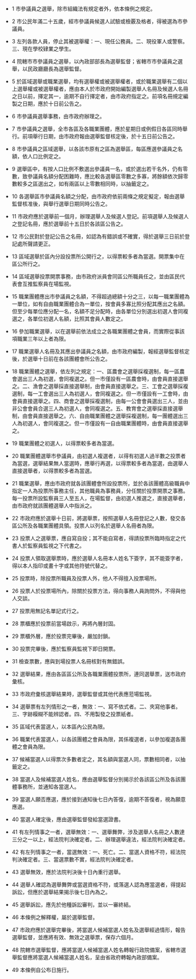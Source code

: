 * 1 市參議員之選舉，除市組織法有規定者外，依本條例之規定。

* 2 市公民年滿二十五歲，經市參議員候選人試驗或檢覈及格者，得被選為市參議員。

* 3 左列各款人員，停止其被選舉權：一、現任公務員。二、現役軍人或警察。三、現在學校肄業之學生。

* 4 院轄市市參議員之選舉，以內政部部長為選舉監督；省轄市市參議員之選舉，以民政廳廳長為選舉監督。

* 5 於區域選舉或職業選舉，均有選舉權或被選舉權者，或於職業選舉有二個以上選舉權或被選舉權者，應由本人於市政府開始編製選舉人名冊及候選人名冊之日以前，擇定其一，逾期不自行擇定者，由市政府指定之。前項名冊規定編製之日期，應於十日前公告之。

* 6 市參議員選舉事務，由市政府辦理之。

* 7 市參議員之選舉，全市各區及各職業團體，應於星期日或例假日各區同時舉行。前項舉行日期，由市政府報由選舉監督核定後，於十五日前公告之。

* 8 市參議員之區域選舉，以各該市原有之區為選舉區，每區應選參議員之名額，依人口比例定之。

* 9 選舉區中，有按人口比例不敷選出參議員一名，或於選出若干名外，仍有零數，致參議員名額分配困難時，應比較各選舉區零數之多寡，將餘額依次歸零數較多之區選出之，如有兩區以上零數相同時，以抽籤定之。

* 10 各選舉區市參議員名額之分配，由市政府依前兩條之規定擬定，報由選舉監督核准後，與舉行選舉日期同時公告之。

* 11 市政府應於選舉前一個月，辦理選舉人及候選人登記。前項選舉人及候選人之登記名冊，應於選舉前十五日於各該區公告之。

* 12 市公民對於登記公告之名冊，如認為有錯誤或不確實，得於選舉三日前於登記處所聲請更正。

* 13 區域選舉於區內分設投票所公開行之，以得票較多者為當選。開票集中在區公所行之。

* 14 區域選舉投票開票事務，由市政府派員會同區公所職員任之，並由區民代表會互推監察員在場監視。

* 15 職業團體應出市參議員之名額，不得超過總額十分之三，以每一職業團體為一單位，如有自由職業團體合為一單位，按會員多寡比照分配其應出之名額。但至少每單位應分配一名，名額不足分配時，由各單位分別選出初選人會同複選之，各單位初選人名額，比照其會員人數定之。

* 16 參加職業選舉，以在選舉前依法成立之各職業團體之會員，而實際從事該項職業三年以上者為限。

* 17 職業選舉人名冊及其應出參議員之名額，由市政府編製，報經選舉監督核定後，於選舉十日前在各該團體會所公告之。

* 18 職業團體之選舉，依左列之規定：一、區農會之選舉採複選制，每一區農會選出三人為初選，會同複選之。但一市僅設有一區農會時，由會員直接選舉之。二、漁會之選舉採直接選舉制，由會員直接選舉之。三、工會之選舉採複選制，每一工會選出三人為初選人，會同複選之。但一市僅設有一工會時，由會員直接選舉之。四、商會之選舉採複選制，由每一公會會員選出三人，並由非公會會員合選三人為初選人，會同複選之。五、教育會之選舉採直接選舉制，由會員直接選舉之。六、自由職業團體之選舉採複選制，每一團體選出三人為初選人，會同複選之。但一市僅設有一自由職業團體時，由會員直接選舉之。

* 19 職業團體之初選人，以得票較多者為當選。

* 20 職業團體選舉市參議員，由初選人複選者，以得有初選人過半數之投票者為當選，選舉結果無人當選時，應舉行再選，以得票較多者為當選，由選舉人直接選舉者，以得票較多者為當選。

* 21 職業選舉，應由市政府就各該團體會所設投票所，並於各該團體高級職員中指定一人為投票所事務主任，其他職員為事務員，分任關於投票開票之事務。每一投票所設監察員三人至五人，在場監督，由初選人推選之，直接選舉者，由市政府就該團體選舉人中指派之。

* 22 市政府應於選舉十日前，將選舉票，按照選舉人名冊登記之人數，發交各區公所及各職業團體具領。投票人以列名於選舉人名冊者為限。

* 23 投票人之選舉票，應自寫自投；其不能自寫者，得請投票所臨時指定之代書人於監察員監視之下代書之。

* 24 投票人領取選舉票時，應於選舉人名冊本人姓名下簽字，其不能簽字者，得以本人指印或畫十字或其他符號代替之。

* 25 投票時，除投票所職員及投票人外，他人不得擅入投票場所。

* 26 投票人於投票場所內，除關於投票方法，得向事務人員詢問外，不得與他人交談。

* 27 投票用無記名單記式行之。

* 28 票櫃應於投票前當場啟示，再將內層封固。

* 29 票櫃外層，應於投票完畢後，嚴加封鎖。

* 30 投票完畢後，應於監察員監視下即日開票。

* 31 檢查票數，應與到場投票人名冊核對有無錯誤。

* 32 選舉結果，應由各區區公所及各職業團體投票所，連同選舉票，送市政府彙核。

* 33 市政府彙核選舉結果時，選舉監督或其他代表應蒞場監視。

* 34 選舉票有左列情形之一者，無效：一、寫不依式者。二、夾寫他事者。三、字跡糢糊不能辨認者。四、不用製發之投票紙者。

* 35 區域代表當選人，以本區內公民為限。

* 36 職業代表當選人，以各該團體之會員為限，其係複選者，以參加複選各團體之會員為限。

* 37 候補當選人以得票次多數者定之，其名額與當選人同，票數相同者，以抽籤定之。

* 38 當選人及候補當選人姓名，應由選舉監督分別揭示於各該區公所及各該團體事務所，並通知各當選人。

* 39 當選人願否應選，應於接到通知後七日內答復，逾期不答復者，視為願意應選。

* 40 當選人確定後，應由選舉監督發給當選證書。

* 41 有左列情事之一者，選舉無效：一、選舉舞弊，涉及選舉人名冊之人數達三分之一以上，經法院判決確定者。二、辦理選舉違法，經法院判決確定者。

* 42 有左列情事之一者，當選無效：一、死亡。二、當選人資格不符，經法院判決確定者。三、當選票數不實，經法院判決確定者。

* 43 選舉無效，應於法院判決後十日內重行選舉。

* 44 選舉人確認為選舉舞弊或當選資格不符，或落選人認為應當選者，得提起訴訟，但應於選舉結果揭示後七日內為之。

* 45 選舉訴訟，應先於他種訴訟審判，並以一審終結。

* 46 本條例之解釋權，屬於選舉監督。

* 47 市政府應於選舉完畢後，將當選人候補當選人姓名及選舉經過情形，報告選舉監督，並應將有效、無效之選舉票，保存六個月。

* 48 院轄市選舉監督，應將當選人候補當選人姓名轉報行政院備案，省轄市選舉監督應將當選人候補當選人姓名，呈由省政府轉報內政部備案。

* 49 本條例自公布日施行。

